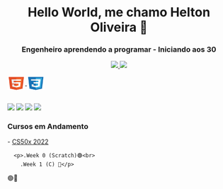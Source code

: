 
<div align="center">
  <h1>Hello World, me chamo Helton Oliveira 👋</h1>
  <h3>Engenheiro aprendendo a programar - Iniciando aos 30</h3>
    <a href="https://github.com/holiv">
    <img height="180em" src="https://github-readme-stats.vercel.app/api?username=holiv&show_icons=true&theme=calm&include_all_commits=true&count_private=true"/>
    <img height="180em" src="https://github-readme-stats.vercel.app/api/top-langs/?username=holiv&layout=compact&langs_count=6&theme=calm"/>
 </div><br>
  <div>
    <img align="center" alt="holiv-HTML" height="30" width="40" src="https://raw.githubusercontent.com/devicons/devicon/master/icons/html5/html5-original.svg">
    <img align="center" alt="holiv-CSS" height="30" width="40" src="https://raw.githubusercontent.com/devicons/devicon/master/icons/css3/css3-original.svg">
  </div>
  
  ##
  <a href="https://www.linkedin.com/in/helton-oliveira-521abbb2" target="_blank"><img src="https://img.shields.io/badge/-LinkedIn-%230077B5?style=for-the-badge&logo=linkedin&logoColor=white" target="_blank"></a>
  <a href = "mailto:mrheltonso@gmail.com"><img src="https://img.shields.io/badge/-Gmail-%23333?style=for-the-badge&logo=gmail&logoColor=white" target="_blank"></a>
  <a href="https://instagram.com/oliveira.sk" target="_blank"><img src="https://img.shields.io/badge/-Instagram-%23E4405F?style=for-the-badge&logo=instagram&logoColor=white" target="_blank"></a>
  <a href="https://discord.gg/holiv" target="_blank"><img src="https://img.shields.io/badge/Discord-7289DA?style=for-the-badge&logo=discord&logoColor=white" target="_blank"></a>
  
   
  <!-- conteudo principal -->
<div>
  <h3>Cursos em Andamento</h3>
  - <a href="https://cs50.harvard.edu/x/2022/">CS50x 2022</a> 
  
      <p>.Week 0 (Scratch)🟢<br>
        .Week 1 (C) 🔴</p>
  🟢🔴
  
  </div>
  
  
  <!--
**Holiv/holiv** is a ✨ _special_ ✨ repository because its `README.md` (this file) appears on your GitHub profile.

Here are some ideas to get you started:

- 🔭 I’m currently working on ...
- 🌱 I’m currently learning ...
- 👯 I’m looking to collaborate on ...
- 🤔 I’m looking for help with ...
- 💬 Ask me about ...
- 📫 How to reach me: ...
- 😄 Pronouns: ...
- ⚡ Fun fact: ...
-->
